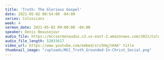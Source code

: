 ```yaml
---
title: 'Truth: The Glorious Gospel'
date: 2021-05-02 08:54:00 -04:00
series: Colossians
week: 4
sermon_date: 2021-05-02 09:00:00 -04:00
speaker: Denis Beausejour
audio_file: https://mccsermonaudio.s3.us-east-2.amazonaws.com/2021/Colossians/Colossians+Week+4.mp3
audio_file_length: 52033617
video_url: https://www.youtube.com/embed/srs5HqjtH4A" title
thumbnail_image: "/uploads/MCC_Truth_Grounded-In-Christ_Social.png"
---
```


